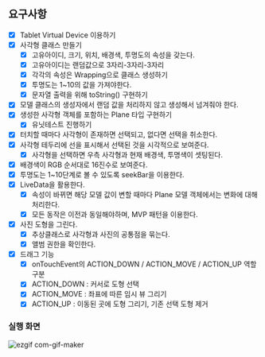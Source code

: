 ## 요구사항

- [x] Tablet Virtual Device 이용하기
- [x] 사각형 클래스 만들기
  - [x] 고유아이디, 크기, 위치, 배경색, 투명도의 속성을 갖는다.
  - [x] 고유아이디는 랜덤값으로 3자리-3자리-3자리
  - [x] 각각의 속성은 Wrapping으로 클래스 생성하기
  - [x] 투명도는 1~10의 값을 가져야한다.
  - [x] 문자열 출력을 위해 toString() 구현하기
- [x] 모델 클래스의 생성자에서 랜덤 값을 처리하지 않고 생성해서 넘겨줘야 한다.
- [x] 생성한 사각형 객체를 포함하는 Plane 타입 구현하기
  - [x] 유닛테스트 진행하기
- [x] 터치할 때마다 사각형이 존재하면 선택되고, 없다면 선택을 취소한다.
- [x] 사각형 테두리에 선을 표시해서 선택된 것을 시각적으로 보여준다.
  - [x] 사각형을 선택하면 우측 사각형과 현재 배경색, 투명색이 셋팅된다.
- [x] 배경색이 RGB 순서대로 16진수로 보여준다.
- [x] 투명도는 1~10단계로 볼 수 있도록 seekBar을 이용한다.
- [x] LiveData을 활용한다.
  - [x] 속성이 바뀌면 해당 모델 값이 변할 때마다 Plane 모델 객체에서는 변화에 대해 처리한다.
  - [x] 모든 동작은 이전과 동일해야하며, MVP 패턴을 이용한다.
- [x] 사진 도형을 그린다.
  - [x] 추상클래스로 사각형과 사진의 공통점을 묶는다.
  - [x] 앨범 권한을 확인한다.
- [x] 드래그 기능
  - [x] onTouchEvent의 ACTION_DOWN / ACTION_MOVE / ACTION_UP 역할 구분
  - [x] ACTION_DOWN : 커서로 도형 선택
  - [x] ACTION_MOVE : 좌표에 따른 임시 뷰 그리기
  - [x] ACTION_UP : 이동된 곳에 도형 그리기, 기존 선택 도형 제거

### 실행 화면

![ezgif com-gif-maker](https://user-images.githubusercontent.com/66770613/157361533-850df8cf-f8b7-4ce1-93ec-de277fbb07e0.gif)
